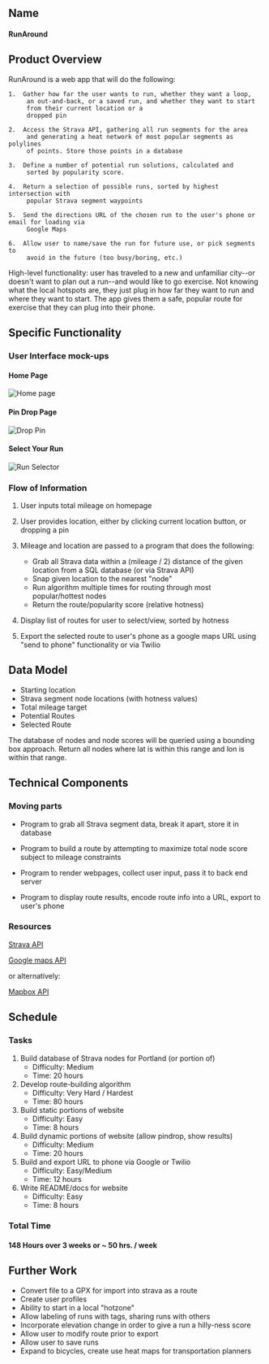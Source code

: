 ## Name

#### RunAround

## Product Overview

RunAround is a web app that will do the following:

    1.  Gather how far the user wants to run, whether they want a loop,
         an out-and-back, or a saved run, and whether they want to start
         from their current location or a
         dropped pin

    2.  Access the Strava API, gathering all run segments for the area
         and generating a heat network of most popular segments as polylines
         of points. Store those points in a database

    3.  Define a number of potential run solutions, calculated and
         sorted by popularity score.

    4.  Return a selection of possible runs, sorted by highest intersection with
         popular Strava segment waypoints

    5.  Send the directions URL of the chosen run to the user's phone or email for loading via
         Google Maps

    6.  Allow user to name/save the run for future use, or pick segments to
         avoid in the future (too busy/boring, etc.)

High-level functionality: user has traveled to a
new and unfamiliar city--or doesn't want to plan out a run--and would
like to go exercise. Not knowing what the local hotspots are, they just
plug in how far they want to run and where they want to start. The app
gives them a safe, popular route for exercise that they can plug into
their phone.

## Specific Functionality

### User Interface mock-ups

#### Home Page
![Home page](image1.jpeg)

#### Pin Drop Page
![Drop Pin](image2.jpeg)

#### Select Your Run
![Run Selector](image3.jpeg)

### Flow of Information

1.  User inputs total mileage on homepage
2.  User provides location, either by clicking current
    location button, or dropping a pin
3.  Mileage and location are passed to a program that does
    the following:

    * Grab all Strava data within a (mileage / 2) distance of the given
          location from a SQL database (or via Strava API)
    * Snap given location to the nearest "node"
    * Run algorithm multiple times for routing through most popular/hottest nodes
    * Return the route/popularity score (relative hotness)

4.  Display list of routes for user to select/view, sorted by hotness
5.  Export the selected route to user's phone as a google maps URL using
    "send to phone" functionality or via Twilio


## Data Model

  * Starting location
  * Strava segment node locations (with hotness values)
  * Total mileage target
  * Potential Routes
  * Selected Route

The database of nodes and node scores will be queried using a bounding
box approach. Return all nodes where lat is within this range and lon is
within that range.


## Technical Components

### Moving parts

* Program to grab all Strava segment data, break it apart, store it in
  database

* Program to build a route by attempting to maximize total node score
  subject to mileage constraints

* Program to render webpages, collect user input, pass it to back end server

* Program to display route results, encode route info into a URL, export
  to user's phone

### Resources

[Strava API](https://strava.github.io/api/)

[Google maps API](https://developers.google.com/maps/)

or alternatively:

[Mapbox API](https://www.mapbox.com/mapbox-gl-js/api/)

## Schedule

### Tasks
1.  Build database of Strava nodes for Portland (or portion of)
    * Difficulty: Medium
    * Time: 20 hours
2.  Develop route-building algorithm
    * Difficulty: Very Hard / Hardest
    * Time: 80 hours
3.  Build static portions of website
    * Difficulty: Easy
    * Time: 8 hours
4.  Build dynamic portions of website (allow pindrop, show results)
    * Difficulty: Medium
    * Time: 20 hours
5.  Build and export URL to phone via Google or Twilio
    * Difficulty: Easy/Medium
    * Time: 12 hours
6.  Write README/docs for website
    * Difficulty: Easy
    * Time: 8 hours

### Total Time

#### 148 Hours over 3 weeks or ~ 50 hrs. / week

## Further Work

* Convert file to a GPX for import into strava as a route
* Create user profiles
* Ability to start in a local "hotzone"
* Allow labeling of runs with tags, sharing runs with others
* Incorporate elevation change in order to give a run a hilly-ness score
* Allow user to modify route prior to export
* Allow user to save runs
* Expand to bicycles, create use heat maps for transportation planners

